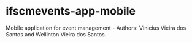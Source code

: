 # ifscmevents-app-mobile
Mobile application for event management - Authors: Vinicius Vieira dos Santos and Wellinton Vieira dos Santos.
